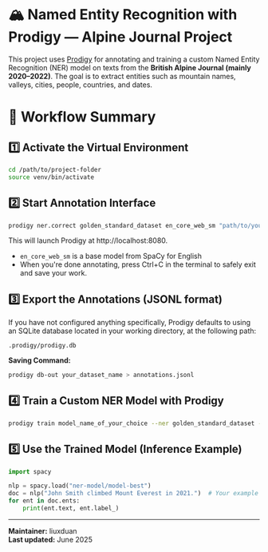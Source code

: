 # 🏔️ Named Entity Recognition with Prodigy — Alpine Journal Project

This project uses [Prodigy](https://prodi.gy/) for annotating and training a custom Named Entity Recognition (NER) model on texts from the **British Alpine Journal (mainly 2020–2022)**. The goal is to extract entities such as mountain names, valleys, cities, people, countries, and dates.

# 🚀 Workflow Summary

## 1️⃣ Activate the Virtual Environment

```bash
cd /path/to/project-folder
source venv/bin/activate
```

## 2️⃣ Start Annotation Interface

```bash
prodigy ner.correct golden_standard_dataset en_core_web_sm "path/to/your/annotation/data.txt" --label PERSON,MOUNTAIN,VALLEY,CITY,GPE,DATE
```

This will launch Prodigy at http://localhost:8080.
- `en_core_web_sm` is a base model from SpaCy for English
- When you're done annotating, press Ctrl+C in the terminal to safely exit and save your work.

## 3️⃣ Export the Annotations (JSONL format)

If you have not configured anything specifically, Prodigy defaults to using an SQLite database located in your working directory, at the following path:

```
.prodigy/prodigy.db
```

**Saving Command:**

```bash
prodigy db-out your_dataset_name > annotations.jsonl
```

## 4️⃣ Train a Custom NER Model with Prodigy

```bash
prodigy train model_name_of_your_choice --ner golden_standard_dataset --base-model path_to_your_baseline_model
```

## 5️⃣ Use the Trained Model (Inference Example)

```python
import spacy

nlp = spacy.load("ner-model/model-best")
doc = nlp("John Smith climbed Mount Everest in 2021.")  # Your example sentence
for ent in doc.ents:
    print(ent.text, ent.label_)
```

---

**Maintainer:** liuxduan  
**Last updated:** June 2025
